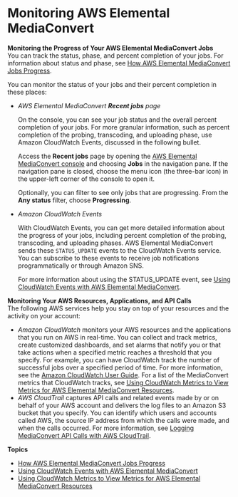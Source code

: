 # Monitoring AWS Elemental MediaConvert<a name="monitoring-overview"></a>

**Monitoring the Progress of Your AWS Elemental MediaConvert Jobs**  
You can track the status, phase, and percent completion of your jobs\. For information about status and phase, see [How AWS Elemental MediaConvert Jobs Progress](how-mediaconvert-jobs-progress.md)\.

You can monitor the status of your jobs and their percent completion in these places:
+ *AWS Elemental MediaConvert **Recent jobs** page*

  On the console, you can see your job status and the overall percent completion of your jobs\. For more granular information, such as percent completion of the probing, transcoding, and uploading phase, use Amazon CloudWatch Events, discussed in the following bullet\.

  Access the **Recent jobs** page by opening the [AWS Elemental MediaConvert console](https://console.aws.amazon.com/mediaconvert/) and choosing **Jobs** in the navigation pane\. If the navigation pane is closed, choose the menu icon \(the three\-bar icon\) in the upper\-left corner of the console to open it\.

  Optionally, you can filter to see only jobs that are progressing\. From the **Any status** filter, choose **Progressing**\.
+ *Amazon CloudWatch Events* 

  With CloudWatch Events, you can get more detailed information about the progress of your jobs, including percent completion of the probing, transcoding, and uploading phases\. AWS Elemental MediaConvert sends these `STATUS_UPDATE` events to the CloudWatch Events service\. You can subscribe to these events to receive job notifications programmatically or through Amazon SNS\.

  For more information about using the STATUS\_UPDATE event, see [Using CloudWatch Events with AWS Elemental MediaConvert](cloudwatch_events.md)\.

**Monitoring Your AWS Resources, Applications, and API Calls**  
The following AWS services help you stay on top of your resources and the activity on your account:
+ *Amazon CloudWatch* monitors your AWS resources and the applications that you run on AWS in real\-time\. You can collect and track metrics, create customized dashboards, and set alarms that notify you or that take actions when a specified metric reaches a threshold that you specify\. For example, you can have CloudWatch track the number of successful jobs over a specified period of time\. For more information, see the [Amazon CloudWatch User Guide](https://docs.aws.amazon.com/AmazonCloudWatch/latest/monitoring/)\. For a list of the MediaConvert metrics that CloudWatch tracks, see [Using CloudWatch Metrics to View Metrics for AWS Elemental MediaConvert Resources](MediaConvert-metrics.md)\.
+ *AWS CloudTrail* captures API calls and related events made by or on behalf of your AWS account and delivers the log files to an Amazon S3 bucket that you specify\. You can identify which users and accounts called AWS, the source IP address from which the calls were made, and when the calls occurred\. For more information, see [Logging MediaConvert API Calls with AWS CloudTrail](logging-using-cloudtrail.md)\.

**Topics**
+ [How AWS Elemental MediaConvert Jobs Progress](how-mediaconvert-jobs-progress.md)
+ [Using CloudWatch Events with AWS Elemental MediaConvert](cloudwatch_events.md)
+ [Using CloudWatch Metrics to View Metrics for AWS Elemental MediaConvert Resources](MediaConvert-metrics.md)